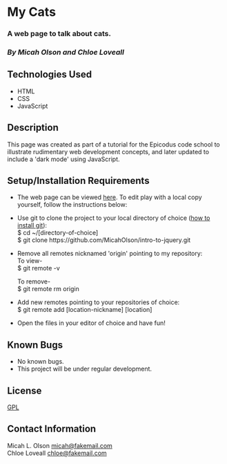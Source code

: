 # My Cats

### A web page to talk about cats.

### _By Micah Olson and Chloe Loveall_

## Technologies Used
* HTML
* CSS
* JavaScript

## Description
This page was created as part of a tutorial for the Epicodus code school to illustrate rudimentary web development concepts, and later updated to include a 'dark mode' using JavaScript.

## Setup/Installation Requirements
* The web page can be viewed [here](https://micaholson.github.io/my-cats). To edit play with a local copy yourself, follow the instructions below:  

* Use git to clone the project to your local directory of choice ([how to install git](https://www.learnhowtoprogram.com/introduction-to-programming/getting-started-with-intro-to-programming/git-and-github)):  
  $ cd ~/\[directory-of-choice\]  
  $ git clone https[]()://github.com/MicahOlson/intro-to-jquery.git  

* Remove all remotes nicknamed 'origin' pointing to my repository:  
  To view-  
  $ git remote -v  

  To remove-  
  $ git remote rm origin  
* Add new remotes pointing to your repositories of choice:  
  $ git remote add \[location-nickname\] \[location\]  

* Open the files in your editor of choice and have fun!

## Known Bugs
* No known bugs.
* This project will be under regular development. 

## License
[GPL](https://choosealicense.com/licenses/gpl-3.0/)

## Contact Information
Micah L. Olson micah@fakemail.com  
Chloe Loveall chloe@fakemail.com
